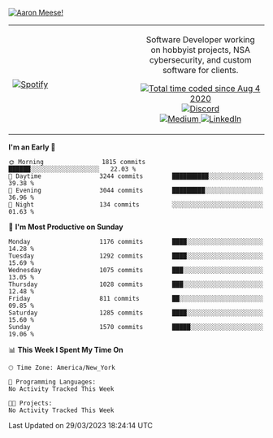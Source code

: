 [![Aaron Meese!](https://user-images.githubusercontent.com/17814535/88975338-a2aabf00-d27f-11ea-963f-8a19608716b4.png)](https://github.com/ajmeese7/readme-ascii "README ASCII")

<!-- Modified from project here: https://github.com/novatorem/novatorem -->
<table width="100%">
  <tr>
  <td width="50%">

&nbsp; <br> [![Spotify](https://ajmeese7.vercel.app/api/spotify)](https://open.spotify.com/user/ajmeese)

  </td>
  <td width="50%">
    <p align="center">
    Software Developer working on hobbyist projects, NSA cybersecurity, and custom software for clients.
    </p>
    <p align="center">
      <a href="https://wakatime.com/@f726891d-3b02-46cd-9b60-e8c59f9e2b14">
        <img src="https://wakatime.com/badge/user/f726891d-3b02-46cd-9b60-e8c59f9e2b14.svg" alt="Total time coded since Aug 4 2020" title="WakaTime" />
      </a>
      <a href="http://link.aaronmeese.com/discord">
        <img src="https://img.shields.io/badge/discord-ajmeese7%234835-369?style=flat-square&logo=discord&logoColor=white&color=purple" alt="Discord" title="Discord">
      </a>
      <br />
      <a href="https://link.aaronmeese.com/medium">
        <img src="https://img.shields.io/badge/medium-ajmeese7-1DB954?style=flat-square&logo=medium&logoColor=white" alt="Medium" title="Medium">
      </a>
      <a href="https://link.aaronmeese.com/linkedin">
        <img src="https://img.shields.io/badge/linkedIn-aaronmeese-1DB954?style=flat-square&logo=linkedin&logoColor=white&color=blue" alt="LinkedIn" title="LinkedIn">
      </a>
    </p>
  </td>

</table>

[//]: <> (The `&nbsp;` is to have Aphelion take up more space)

<!--START_SECTION:waka-->
**I'm an Early 🐤** 

```text
🌞 Morning                1815 commits        ██████░░░░░░░░░░░░░░░░░░░   22.03 % 
🌆 Daytime                3244 commits        ██████████░░░░░░░░░░░░░░░   39.38 % 
🌃 Evening                3044 commits        █████████░░░░░░░░░░░░░░░░   36.96 % 
🌙 Night                  134 commits         ░░░░░░░░░░░░░░░░░░░░░░░░░   01.63 % 
```
📅 **I'm Most Productive on Sunday** 

```text
Monday                   1176 commits        ████░░░░░░░░░░░░░░░░░░░░░   14.28 % 
Tuesday                  1292 commits        ████░░░░░░░░░░░░░░░░░░░░░   15.69 % 
Wednesday                1075 commits        ███░░░░░░░░░░░░░░░░░░░░░░   13.05 % 
Thursday                 1028 commits        ███░░░░░░░░░░░░░░░░░░░░░░   12.48 % 
Friday                   811 commits         ██░░░░░░░░░░░░░░░░░░░░░░░   09.85 % 
Saturday                 1285 commits        ████░░░░░░░░░░░░░░░░░░░░░   15.60 % 
Sunday                   1570 commits        █████░░░░░░░░░░░░░░░░░░░░   19.06 % 
```


📊 **This Week I Spent My Time On** 

```text
🕑︎ Time Zone: America/New_York

💬 Programming Languages: 
No Activity Tracked This Week

🐱‍💻 Projects: 
No Activity Tracked This Week
```


 Last Updated on 29/03/2023 18:24:14 UTC
<!--END_SECTION:waka-->
